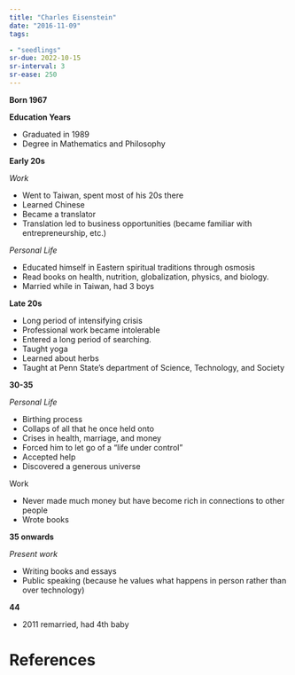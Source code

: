 ```yaml
---
title: "Charles Eisenstein"
date: "2016-11-09"
tags:

- "seedlings"
sr-due: 2022-10-15
sr-interval: 3
sr-ease: 250
---
```


**Born 1967**

**Education Years**

- Graduated in 1989
- Degree in Mathematics and Philosophy

**Early 20s**

*Work*

- Went to Taiwan, spent most of his 20s there
- Learned Chinese
- Became a translator
- Translation led to business opportunities (became familiar with entrepreneurship, etc.)

*Personal Life*

- Educated himself in Eastern spiritual traditions through osmosis
- Read books on health, nutrition, globalization, physics, and biology.
- Married while in Taiwan, had 3 boys

**Late 20s**

- Long period of intensifying crisis
- Professional work became intolerable
- Entered a long period of searching.
- Taught yoga
- Learned about herbs
- Taught at Penn State’s department of Science, Technology, and Society

**30-35**

*Personal Life*

- Birthing process
- Collaps of all that he once held onto
- Crises in health, marriage, and money
- Forced him to let go of a “life under control”
- Accepted help
- Discovered a generous universe

Work

- Never made much money but have become rich in connections to other people
- Wrote books

**35 onwards**

*Present work*

- Writing books and essays
- Public speaking (because he values what happens in person rather than over technology)

**44**

- 2011 remarried, had 4th baby

# References
